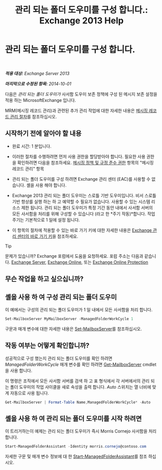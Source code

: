﻿---
title: '관리 되는 폴더 도우미를 구성 합니다.: Exchange 2013 Help'
TOCTitle: 관리 되는 폴더 도우미를 구성 합니다.
ms:assetid: 9fcfb9b6-bd24-4218-a163-bc599cd5476a
ms:mtpsurl: https://technet.microsoft.com/ko-kr/library/Bb123958(v=EXCHG.150)
ms:contentKeyID: 50483801
ms.date: 05/22/2018
mtps_version: v=EXCHG.150
ms.translationtype: MT
---

# 관리 되는 폴더 도우미를 구성 합니다.

 

_<strong>적용 대상:</strong> Exchange Server 2013_

_<strong>마지막으로 수정된 항목:</strong> 2014-10-01_

다음은 *관리 되는 폴더 도우미가* 사서함 도우미 보존 정책에 구성 된 메시지 보존 설정을 적용 하는 MicrosoftExchange 입니다.

MRM(메시징 레코드 관리)과 관련된 추가 관리 작업에 대한 자세한 내용은 [메시징 레코드 관리 절차](messaging-records-management-procedures-exchange-2013-help.md)를 참조하십시오.

## 시작하기 전에 알아야 할 내용

  - 완료 시간: 1 분입니다.

  - 이러한 절차를 수행하려면 먼저 사용 권한을 할당받아야 합니다. 필요한 사용 권한을 확인하려면 다음을 참조하세요. [메시징 정책 및 규정 준수 권한](messaging-policy-and-compliance-permissions-exchange-2013-help.md) 항목의 "메시징 레코드 관리" 항목

  - 관리 되는 폴더 도우미를 구성 하려면 Exchange 관리 센터 (EAC)를 사용할 수 없습니다. 셸을 사용 해야 합니다.

  - Exchange 2013 관리 되는 폴더 도우미는 스로틀 기반 도우미입니다. 비서 스로틀 기반 항상를 실행 하는 하 고 예약할 수 필요가 없습니다. 사용할 수 있는 시스템 리소스 제한 됩니다. 관리 되는 폴더 도우미가 특정 기간 동안 내에서 사서함 서버의 모든 사서함을 처리를 위해 구성할 수 있습니다 (라고 한 *주기 작동)*합니다. 작업 주기는 기본적으로 1 일에 설정 됩니다.

  - 이 항목의 절차에 적용할 수 있는 바로 가기 키에 대한 자세한 내용은 [Exchange 관리 센터의 바로 가기 키](keyboard-shortcuts-in-the-exchange-admin-center-exchange-online-protection-help.md)을 참조하세요.


> [!TIP]
> 문제가 있습니까? Exchange 포럼에서 도움을 요청하세요. 포럼 주소는 다음과 같습니다. <A href="https://go.microsoft.com/fwlink/p/?linkid=60612">Exchange Server</A>, <A href="https://go.microsoft.com/fwlink/p/?linkid=267542">Exchange Online</A>, 또는 <A href="https://go.microsoft.com/fwlink/p/?linkid=285351">Exchange Online Protection</A>



## 무슨 작업을 하고 싶으십니까?

## 셸을 사용 하 여 구성 관리 되는 폴더 도우미

이 예에서는 구성의 관리 되는 폴더 도우미가 1 일 내에서 모든 사서함을 처리 합니다.

```powershell
Set-MailboxServer MyMailboxServer -ManagedFolderWorkCycle 1
```

구문과 매개 변수에 대한 자세한 내용은 [Set-MailboxServer](https://technet.microsoft.com/ko-kr/library/aa998651\(v=exchg.150\))를 참조하십시오.

## 작동 여부는 어떻게 확인합니까?

성공적으로 구성 했는지 관리 되는 폴더 도우미를 확인 하려면 *ManagedFolderWorkCycle* 매개 변수를 확인 하려면 [Get-MailboxServer](https://technet.microsoft.com/ko-kr/library/bb123539\(v=exchg.150\)) cmdlet을 사용 합니다.

이 명령은 조직에서 모든 사서함 서버를 검색 하 고 표 형식에서 각 서버에서의 관리 되는 폴더 도우미의 작업 사이클을 새로 속성을 출력 합니다. *Auto* 스위치는 열 너비에 맞게 자동으로 사용 됩니다.

```powershell
Get-MailboxServer | Format-Table Name,ManagedFolderWorkCycle* -Auto
```

## 셸을 사용 하 여 관리 되는 폴더 도우미를 시작 하려면

이 트리거하는이 예제는 관리 되는 폴더 도우미가 즉시 Morris Cornejo 사서함을 처리 합니다.

```powershell
Start-ManagedFolderAssistant -Identity morris.cornejo@contoso.com
```

자세한 구문 및 매개 변수 정보에 대 한 [Start-ManagedFolderAssistant](https://technet.microsoft.com/ko-kr/library/aa998864\(v=exchg.150\))를 참조 하십시오.

